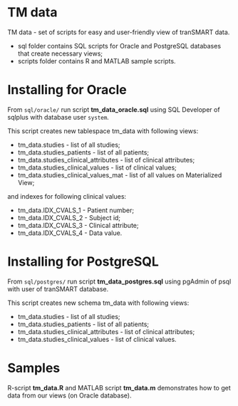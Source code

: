 # TM data
TM data - set of scripts for easy and user-friendly view of tranSMART data.

  - sql folder contains SQL scripts for Oracle and PostgreSQL databases that create necessary views;
  - scripts folder contains R and MATLAB sample scripts.

# Installing for Oracle
From `sql/oracle/` run script **tm_data_oracle.sql** using SQL Developer of sqlplus with database user `system`.

This script creates new tablespace tm_data with following views:
  - tm_data.studies - list of all studies;
  - tm_data.studies_patients - list of all patients;
  - tm_data.studies_clinical_attributes - list of clinical attributes;
  - tm_data.studies_clinical_values - list of clinical values;
  - tm_data.studies_clinical_values_mat - list of all values on Materialized View;

and indexes for following clinical values:
  - tm_data.IDX_CVALS_1 - Patient number;
  - tm_data.IDX_CVALS_2 - Subject id;
  - tm_data.IDX_CVALS_3 - Clinical attribute;
  - tm_data.IDX_CVALS_4 - Data value.
  
# Installing for PostgreSQL
From `sql/postgres/` run script **tm_data_postgres.sql** using pgAdmin of psql with user of tranSMART database.

This script creates new schema tm_data with following views:
  - tm_data.studies - list of all studies;
  - tm_data.studies_patients - list of all patients;
  - tm_data.studies_clinical_attributes - list of clinical attributes;
  - tm_data.studies_clinical_values - list of clinical values.

# Samples
R-script **tm_data.R** and MATLAB script **tm_data.m** demonstrates how to get data from our views (on Oracle database).